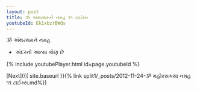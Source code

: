 ```yaml
---
layout: post
title: ૐ અંથરથમને નમહ ૧૧ ટાઈમ્સ
youtubeId: Ek1xbzrBWQs
---
```

 
 
 ૐ અંથરથમને નમહ  
 
 -  અંદરનો આત્મા કોણ છે 
 
  
 
  
 
 
 
 
 
 


{% include youtubePlayer.html id=page.youtubeId %}
 
[Next]({{ site.baseurl }}{% link  split1/_posts/2012-11-24-ૐ મહોરસકયા નમહ ૧૧ ટાઈમ્સ.md%})
 
